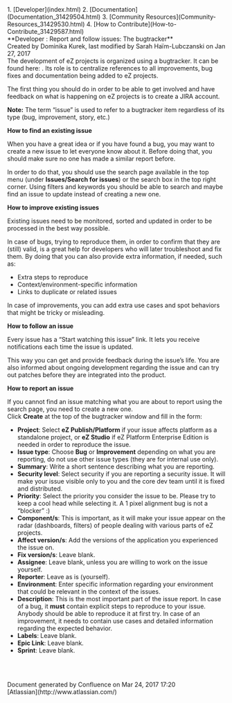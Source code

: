 <div id="page">
<div id="main" class="aui-page-panel">
<div id="main-header">
<div id="breadcrumb-section">
1.  [Developer](index.html)
2.  [Documentation](Documentation_31429504.html)
3.  [Community Resources](Community-Resources_31429530.html)
4.  [How to Contribute](How-to-Contribute_31429587.html)

</div>
**Developer : Report and follow issues: The bugtracker**

</div>
<div id="content" class="view">
<div class="page-metadata">
Created by Dominika Kurek, last modified by Sarah Haïm-Lubczanski on Jan
27, 2017

</div>
<div id="main-content" class="wiki-content group">
<div class="contentLayout2">
<div class="columnLayout two-right-sidebar"
data-layout="two-right-sidebar">
<div class="cell normal" data-type="normal">
<div class="innerCell">
The development of eZ projects is organized using a bugtracker. It can
be found here: <https://jira.ez.no>. Its role is to centralize
references to all improvements, bug fixes and documentation being added
to eZ projects.

The first thing you should do in order to be able to get involved and
have feedback on what is happening on eZ projects is to create a JIRA
account.

**Note:** The term “issue” is used to refer to a bugtracker item
regardless of its type (bug, improvement, story, etc.)

**How to find an existing issue**

When you have a great idea or if you have found a bug, you may want to
create a new issue to let everyone know about it. Before doing that, you
should make sure no one has made a similar report before.

In order to do that, you should use the search page available in the top
menu (under **Issues/Search for issues**) or the search box in the top
right corner. Using filters and keywords you should be able to search
and maybe find an issue to update instead of creating a new one.

**How to improve existing issues**

Existing issues need to be monitored, sorted and updated in order to be
processed in the best way possible.

In case of bugs, trying to reproduce them, in order to confirm that they
are (still) valid, is a great help for developers who will later
troubleshoot and fix them. By doing that you can also provide extra
information, if needed, such as:

-   Extra steps to reproduce
-   Context/environment-specific information
-   Links to duplicate or related issues

In case of improvements, you can add extra use cases and spot behaviors
that might be tricky or misleading.

**How to follow an issue**

Every issue has a “Start watching this issue” link. It lets you receive
notifications each time the issue is updated.

This way you can get and provide feedback during the issue’s life. You
are also informed about ongoing development regarding the issue and can
try out patches before they are integrated into the product.

**How to report an issue**

If you cannot find an issue matching what you are about to report using
the search page, you need to create a new one.\
Click **Create** at the top of the bugtracker window and fill in the
form:

-   **Project**: Select **eZ Publish/Platform** if your issue affects
    platform as a standalone project, or **eZ Studio** if eZ Platform
    Enterprise Edition is needed in order to reproduce the issue.
-   **Issue type**: Choose **Bug** or **Improvement** depending on what
    you are reporting, do not use other issue types (they are for
    internal use only).
-   **Summary**: Write a short sentence describing what you
    are reporting.
-   **Security level**: Select security if you are reporting a
    security issue. It will make your issue visible only to you and the
    core dev team until it is fixed and distributed.
-   **Priority**: Select the priority you consider the issue to be.
    Please try to keep a cool head while selecting it. A 1 pixel
    alignment bug is not a “blocker” :)
-   **Component/s**: This is important, as it will make your issue
    appear on the radar (dashboards, filters) of people dealing with
    various parts of eZ projects.
-   **Affect version/s**: Add the versions of the application you
    experienced the issue on.
-   **Fix version/s**: Leave blank.
-   **Assignee**: Leave blank, unless you are willing to work on the
    issue yourself.
-   **Reporter**: Leave as is (yourself).
-   **Environment**: Enter specific information regarding your
    environment that could be relevant in the context of the issues.
-   **Description**: This is the most important part of the issue
    report. In case of a bug, it **must** contain explicit steps to
    reproduce to your issue. Anybody should be able to reproduce it at
    first try. In case of an improvement, it needs to contain use cases
    and detailed information regarding the expected behavior.
-   **Labels**: Leave blank.
-   **Epic Link**: Leave blank.
-   **Sprint**: Leave blank.

 

</div>
</div>
<div class="cell aside" data-type="aside">
<div class="innerCell">
 

</div>
</div>
</div>
</div>
</div>
</div>
</div>
<div id="footer" role="contentinfo">
<div class="section footer-body">
Document generated by Confluence on Mar 24, 2017 17:20

<div id="footer-logo">
[Atlassian](http://www.atlassian.com/)

</div>
</div>
</div>
</div>

